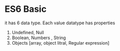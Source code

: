 # ES6 Basic

it has 6 data type.
Each value datatype has properties

1. Undefined, Null
2. Boolean, Numbers , String
3. Objects [array, object litral, Regular expression] 